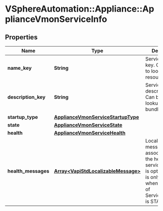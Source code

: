 # VSphereAutomation::Appliance::ApplianceVmonServiceInfo

## Properties
Name | Type | Description | Notes
------------ | ------------- | ------------- | -------------
**name_key** | **String** | Service name key. Can be used to lookup resource bundle | [optional] 
**description_key** | **String** | Service description key. Can be used to lookup resource bundle | [optional] 
**startup_type** | [**ApplianceVmonServiceStartupType**](ApplianceVmonServiceStartupType.md) |  | [optional] 
**state** | [**ApplianceVmonServiceState**](ApplianceVmonServiceState.md) |  | [optional] 
**health** | [**ApplianceVmonServiceHealth**](ApplianceVmonServiceHealth.md) |  | [optional] 
**health_messages** | [**Array&lt;VapiStdLocalizableMessage&gt;**](VapiStdLocalizableMessage.md) | Localizable messages associated with the health of the service This field is optional and it is only relevant when the value of Service.Info.state is STARTED. | [optional] 


